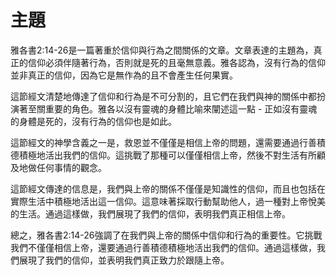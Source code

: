 # 主題

雅各書2:14-26是一篇著重於信仰與行為之間關係的文章。文章表達的主題為，真正的信仰必須伴隨著行為，否則就是死的且毫無意義。雅各認為，沒有行為的信仰並非真正的信仰，因為它是無作為的且不會產生任何果實。

這節經文清楚地傳達了信仰和行為是不可分割的，且它們在我們與神的關係中都扮演著至關重要的角色。雅各以沒有靈魂的身體比喻來闡述這一點 - 正如沒有靈魂的身體是死的，沒有行為的信仰也是如此。

這節經文的神學含義之一是，救恩並不僅僅是相信上帝的問題，還需要通過行善積德積極地活出我們的信仰。這挑戰了那種可以僅僅相信上帝，然後不對生活有所顧及地做任何事情的觀念。

這節經文傳達的信息是，我們與上帝的關係不僅僅是知識性的信仰，而且也包括在實際生活中積極地活出這一信仰。這意味著採取行動幫助他人，過一種對上帝悅美的生活。通過這樣做，我們展現了我們的信仰，表明我們真正相信上帝。

總之，雅各書2:14-26強調了在我們與上帝的關係中信仰和行為的重要性。它挑戰我們不僅僅相信上帝，還要通過行善積德積極地活出我們的信仰。通過這樣做，我們展現了我們的信仰，並表明我們真正致力於跟隨上帝。